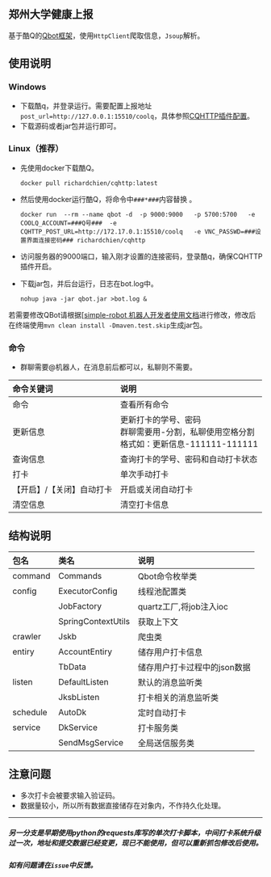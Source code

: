 ## 郑州大学健康上报
基于酷Q的[Qbot框架](https://github.com/ForteScarlet/simple-robot-core)，使用`HttpClient`爬取信息，`Jsoup`解析。
## 使用说明

### Windows

* 下载酷q，并登录运行。需要配置上报地址`post_url=http://127.0.0.1:15510/coolq`，具体参照[CQHTTP插件配置](https://cqhttp.cc/docs/4.15/#/Configuration)。
* 下载源码或者jar包并运行即可。

### Linux（推荐）

* 先使用docker下载酷Q。

  `docker pull richardchien/cqhttp:latest `

* 然后使用docker运行酷Q，将命令中`###*###`内容替换  。

  `docker run  --rm --name qbot -d  -p 9000:9000   -p 5700:5700   -e COOLQ_ACCOUNT=###Q号###  -e CQHTTP_POST_URL=http://172.17.0.1:15510/coolq   -e VNC_PASSWD=###设置界面连接密码### richardchien/cqhttp`

* 访问服务器的9000端口，输入刚才设置的连接密码，登录酷q，确保CQHTTP插件开启。

* 下载jar包，并后台运行，日志在bot.log中。

  `nohup java -jar qbot.jar >bot.log &`

若需要修改QBot请根据[[simple-robot 机器人开发者使用文档](https://www.kancloud.cn/forte-scarlet/simple-coolq-doc/1519393)进行修改，修改后   
在终端使用`mvn clean install -Dmaven.test.skip`生成jar包。
### 命令
* 群聊需要@机器人，在消息前后都可以，私聊则不需要。

命令关键词|说明
:- | :-
命令|查看所有命令
更新信息|更新打卡的学号、密码<br>群聊需要用-分割，私聊使用空格分割<br>格式如：更新信息-111111-111111
查询信息|查询打卡的学号、密码和自动打卡状态
打卡|单次手动打卡
【开启】/【关闭】自动打卡|开启或关闭自动打卡
清空信息|清空打卡信息
## 结构说明
包名|类名|说明
  :-|  :-|  :-
command|Commands|Qbot命令枚举类
config|ExecutorConfig|线程池配置类
| |JobFactory|quartz工厂,将job注入ioc
| |SpringContextUtils|获取上下文
crawler|Jskb|爬虫类
entiry|AccountEntiry|储存用户打卡信息
| |TbData|储存用户打卡过程中的json数据
listen|DefaultListen|默认的消息监听类
| |JksbListen|打卡相关的消息监听类
schedule|AutoDk|定时自动打卡
service|DkService|打卡服务类
| |SendMsgService|全局送信服务类

## 注意问题
* 多次打卡会被要求输入验证码。
* 数据量较小，所以所有数据直接储存在对象内，不作持久化处理。

---
##### 另一分支是早期使用python的requests库写的单次打卡脚本，中间打卡系统升级过一次，地址和提交数据已经变更，现已不能使用，但可以重新抓包修改后使用。
##### 如有问题请在`issue`中反馈。
